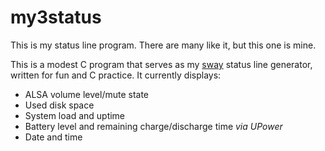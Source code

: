 # my3status

This is my status line program. There are many like it, but this one is mine.

This is a modest C program that serves as my
[sway](https://github.com/swaywm/sway) status line generator, written for fun
and C practice. It currently displays:

  * ALSA volume level/mute state
  * Used disk space
  * System load and uptime
  * Battery level and remaining charge/discharge time *via UPower*
  * Date and time
